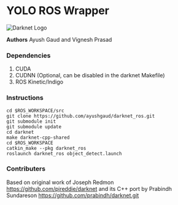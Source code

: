# YOLO ROS Wrapper 

![Darknet Logo](http://pjreddie.com/media/files/darknet-black-small.png)

**Authors** Ayush Gaud and Vignesh Prasad

### Dependencies
1. CUDA  
2. CUDNN (Optional, can be disabled in the darknet Makefile)
2. ROS Kinetic/Indigo


### Instructions

```
cd $ROS_WORKSPACE/src
git clone https://github.com/ayushgaud/darknet_ros.git
git submodule init
git submodule update
cd darknet
make darknet-cpp-shared
cd $ROS_WORKSPACE
catkin_make --pkg darknet_ros
roslaunch darknet_ros object_detect.launch
```
### Contributers

Based on original work of Joseph Redmon https://github.com/pjreddie/darknet and its C++ port by Prabindh Sundareson https://github.com/prabindh/darknet.git
